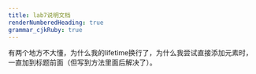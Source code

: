 ```yaml
---
title: lab7说明文档
renderNumberedHeading: true
grammar_cjkRuby: true
---
```


有两个地方不大懂，为什么我的lifetime换行了，为什么我尝试直接添加元素时，一直加到标题前面（但写到方法里面后解决了）。
